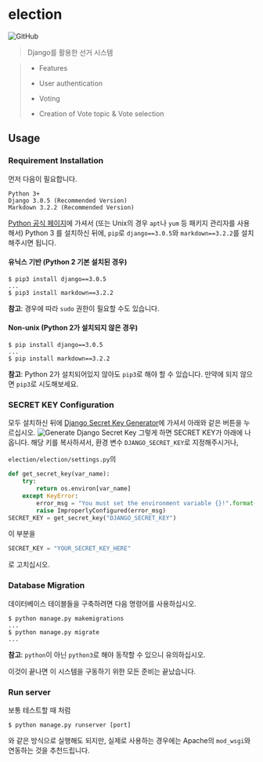 # election
![GitHub](https://img.shields.io/github/license/yeonho1/election)

> Django를 활용한 선거 시스템

>  *  Features
>
>   * User authentication
>   * Voting
>   * Creation of Vote topic & Vote selection

## Usage

### Requirement Installation

먼저 다음이 필요합니다.

```
Python 3+
Django 3.0.5 (Recommended Version)
Markdown 3.2.2 (Recommended Version)
```

[Python 공식 페이지](https://python.org)에 가셔서 (또는 Unix의 경우 `apt`나 `yum` 등 패키지 관리자를 사용해서) Python 3 를 설치하신 뒤에, `pip`로 `django==3.0.5`와 `markdown==3.2.2`를 설치해주시면 됩니다.

#### 유닉스 기반 (Python 2 기본 설치된 경우)

```
$ pip3 install django==3.0.5
...
$ pip3 install markdown==3.2.2
```

**참고**: 경우에 따라 `sudo` 권한이 필요할 수도 있습니다.

#### Non-unix (Python 2가 설치되지 않은 경우)

```
$ pip install django==3.0.5
...
$ pip install markdown==3.2.2
```

**참고**: Python 2가 설치되어있지 않아도 `pip3`로 해야 할 수 있습니다. 만약에 되지 않으면 `pip3`로 시도해보세요.

### SECRET KEY Configuration

모두 설치하신 뒤에 [Django Secret Key Generator](https://miniwebtool.com/django-secret-key-generator/)에 가셔서 아래와 같은 버튼을 누르십시오.
![Generate Django Secret Key](https://user-images.githubusercontent.com/21999791/81520553-9c433000-937f-11ea-8ffc-938e87d49166.png)
그렇게 하면 SECRET KEY가 아래에 나옵니다.
해당 키를 복사하셔서, 환경 변수 `DJANGO_SECRET_KEY`로 지정해주시거나,

`election/election/settings.py`의

```python
def get_secret_key(var_name):
    try:
        return os.environ[var_name]
    except KeyError:
        error_msg = "You must set the environment variable {}!".format(var_name)
        raise ImproperlyConfigured(error_msg)
SECRET_KEY = get_secret_key("DJANGO_SECRET_KEY")
```
이 부분을
```python
SECRET_KEY = "YOUR_SECRET_KEY_HERE"
```
로 고치십시오.

### Database Migration

데이터베이스 테이블들을 구축하려면 다음 명령어를 사용하십시오.
```
$ python manage.py makemigrations
...
$ python manage.py migrate
...
```
**참고**: `python`이 아닌 `python3`로 해야 동작할 수 있으니 유의하십시오.

이것이 끝나면 이 시스템을 구동하기 위한 모든 준비는 끝났습니다.

### Run server

보통 테스트할 때 처럼

```
$ python manage.py runserver [port]
```
와 같은 방식으로 실행해도 되지만, 실제로 사용하는 경우에는 Apache의 `mod_wsgi`와 연동하는 것을 추천드립니다.